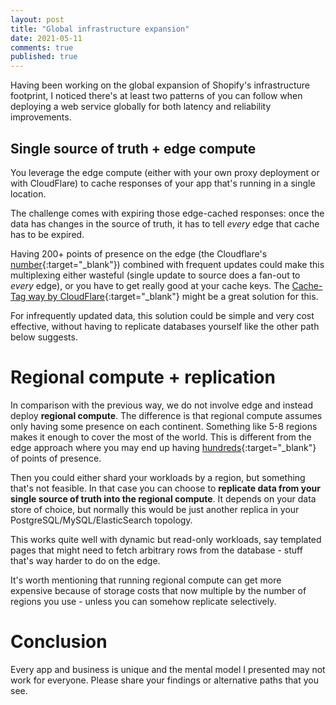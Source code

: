```yaml
---
layout: post
title: "Global infrastructure expansion"
date: 2021-05-11
comments: true
published: true
---
```


Having been working on the global expansion of Shopify's infrastructure footprint, I noticed there's at least two patterns of you can follow when deploying a web service globally for both latency and reliability improvements.

## Single source of truth + edge compute

You leverage the edge compute (either with your own proxy deployment or with CloudFlare) to cache responses of your app that's running in a single location.

The challenge comes with expiring those edge-cached responses: once the data has changes in the source of truth, it has to tell _every_ edge that cache has to be expired.

Having 200+ points of presence on the edge (the Cloudflare's [number](https://www.cloudflare.com/en-gb/network/){:target="\_blank"}) combined with frequent updates could make this multiplexing either wasteful (single update to source does a fan-out to _every_ edge), or you have to get really good at your cache keys. The [Cache-Tag way by CloudFlare](https://blog.cloudflare.com/introducing-a-powerful-way-to-purge-cache-on-cloudflare-purge-by-cache-tag){:target="\_blank"} might be a great solution for this.

For infrequently updated data, this solution could be simple and very cost effective, without having to replicate databases yourself like the other path below suggests.

# Regional compute + replication

In comparison with the previous way, we do not involve edge and instead deploy **regional compute**. The difference is that regional compute assumes only having some presence on each continent. Something like 5-8 regions makes it enough to cover the most of the world. This is different from the edge approach where you may end up having [hundreds](https://www.cloudflare.com/en-gb/network/){:target="\_blank"} of points of presence.

Then you could either shard your workloads by a region, but something that's not feasible. In that case you can choose to **replicate data from your single source of truth into the regional compute**. It depends on your data store of choice, but normally this would be just another replica in your PostgreSQL/MySQL/ElasticSearch topology.

This works quite well with dynamic but read-only workloads, say templated pages that might need to fetch arbitrary rows from the database - stuff that's way harder to do on the edge.

It's worth mentioning that running regional compute can get more expensive because of storage costs that now multiple by the number of regions you use - unless you can somehow replicate selectively.

# Conclusion

Every app and business is unique and the mental model I presented may not work for everyone. Please share your findings or alternative paths that you see.
